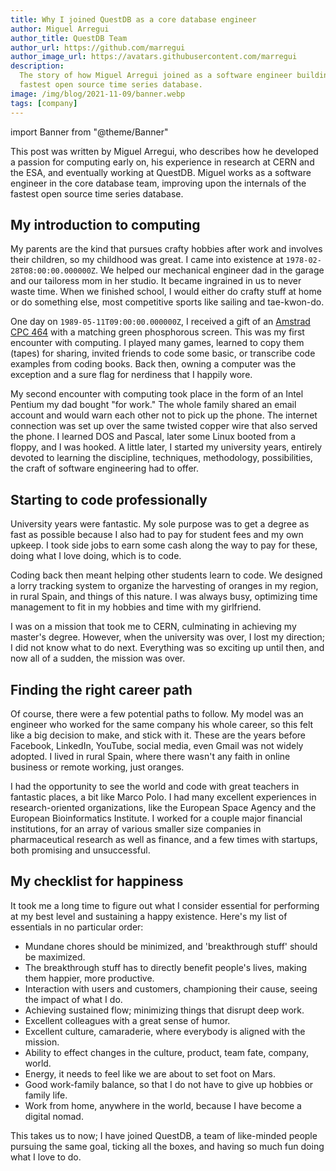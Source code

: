 ```yaml
---
title: Why I joined QuestDB as a core database engineer
author: Miguel Arregui
author_title: QuestDB Team
author_url: https://github.com/marregui
author_image_url: https://avatars.githubusercontent.com/marregui
description:
  The story of how Miguel Arregui joined as a software engineer building the
  fastest open source time series database.
image: /img/blog/2021-11-09/banner.webp
tags: [company]
---
```


import Banner from "@theme/Banner"

<Banner
  alt="A graphic with a photo of Miguel Arregui, software engineer at QuestDB"
  height={360}
  src="/img/blog/2021-11-09/banner.webp"
  width={650}
/>

This post was written by Miguel Arregui, who describes how he developed a
passion for computing early on, his experience in research at CERN and the ESA,
and eventually working at QuestDB. Miguel works as a software engineer in the
core database team, improving upon the internals of the fastest open source time
series database.

<!--truncate-->

## My introduction to computing

My parents are the kind that pursues crafty hobbies after work and involves
their children, so my childhood was great. I came into existence at
`1978-02-28T08:00:00.000000Z`. We helped our mechanical engineer dad in the
garage and our tailoress mom in her studio. It became ingrained in us to never
waste time. When we finished school, I would either do crafty stuff at home or
do something else, most competitive sports like sailing and tae-kwon-do.

One day on `1989-05-11T09:00:00.000000Z`, I received a gift of an
[Amstrad CPC 464](https://en.wikipedia.org/wiki/Amstrad_CPC_464) with a matching
green phosphorous screen. This was my first encounter with computing. I played
many games, learned to copy them (tapes) for sharing, invited friends to code
some basic, or transcribe code examples from coding books. Back then, owning a
computer was the exception and a sure flag for nerdiness that I happily wore.

My second encounter with computing took place in the form of an Intel Pentium my
dad bought "for work." The whole family shared an email account and would warn
each other not to pick up the phone. The internet connection was set up over the
same twisted copper wire that also served the phone. I learned DOS and Pascal,
later some Linux booted from a floppy, and I was hooked. A little later, I
started my university years, entirely devoted to learning the discipline,
techniques, methodology, possibilities, the craft of software engineering had to
offer.

## Starting to code professionally

University years were fantastic. My sole purpose was to get a degree as fast as
possible because I also had to pay for student fees and my own upkeep. I took
side jobs to earn some cash along the way to pay for these, doing what I love
doing, which is to code.

Coding back then meant helping other students learn to code. We designed a lorry
tracking system to organize the harvesting of oranges in my region, in rural
Spain, and things of this nature. I was always busy, optimizing time management
to fit in my hobbies and time with my girlfriend.

I was on a mission that took me to CERN, culminating in achieving my master's
degree. However, when the university was over, I lost my direction; I did not
know what to do next. Everything was so exciting up until then, and now all of a
sudden, the mission was over.

## Finding the right career path

Of course, there were a few potential paths to follow. My model was an engineer
who worked for the same company his whole career, so this felt like a big
decision to make, and stick with it. These are the years before Facebook,
LinkedIn, YouTube, social media, even Gmail was not widely adopted. I lived in
rural Spain, where there wasn't any faith in online business or remote working,
just oranges.

I had the opportunity to see the world and code with great teachers in fantastic
places, a bit like Marco Polo. I had many excellent experiences in
research-oriented organizations, like the European Space Agency and the European
Bioinformatics Institute. I worked for a couple major financial institutions,
for an array of various smaller size companies in pharmaceutical research as
well as finance, and a few times with startups, both promising and unsuccessful.

## My checklist for happiness

It took me a long time to figure out what I consider essential for performing at
my best level and sustaining a happy existence. Here's my list of essentials in
no particular order:

- Mundane chores should be minimized, and 'breakthrough stuff' should be
  maximized.
- The breakthrough stuff has to directly benefit people's lives, making them
  happier, more productive.
- Interaction with users and customers, championing their cause, seeing the
  impact of what I do.
- Achieving sustained flow; minimizing things that disrupt deep work.
- Excellent colleagues with a great sense of humor.
- Excellent culture, camaraderie, where everybody is aligned with the mission.
- Ability to effect changes in the culture, product, team fate, company, world.
- Energy, it needs to feel like we are about to set foot on Mars.
- Good work-family balance, so that I do not have to give up hobbies or family
  life.
- Work from home, anywhere in the world, because I have become a digital nomad.

This takes us to now; I have joined QuestDB, a team of like-minded people
pursuing the same goal, ticking all the boxes, and having so much fun doing what
I love to do.
